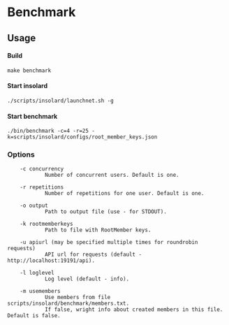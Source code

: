 Benchmark
===============

Usage
----------
#### Build

    make benchmark
   
#### Start insolard

    ./scripts/insolard/launchnet.sh -g
   
#### Start benchmark

    ./bin/benchmark -c=4 -r=25 -k=scripts/insolard/configs/root_member_keys.json

### Options

        -c concurrency
                Number of concurrent users. Default is one. 

        -r repetitions
                Number of repetitions for one user. Default is one.

        -o output
                Path to output file (use - for STDOUT).

        -k rootmemberkeys
                Path to file with RootMember keys.

        -u apiurl (may be specified multiple times for roundrobin requests)
                API url for requests (default - http://localhost:19191/api).

        -l loglevel
                Log level (default - info).

        -m usemembers
                Use members from file scripts/insolard/benchmark/members.txt.
                If false, wright info about created members in this file. Default is false. 
